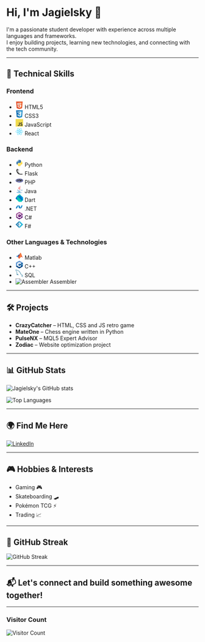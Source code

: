 # Hi, I'm Jagielsky 👋

I'm a passionate student developer with experience across multiple languages and frameworks.  
I enjoy building projects, learning new technologies, and connecting with the tech community.

---

## 🚀 Technical Skills

### Frontend
- <img src="https://raw.githubusercontent.com/devicons/devicon/master/icons/html5/html5-original.svg" alt="HTML5" width="20" height="20" /> HTML5  
- <img src="https://raw.githubusercontent.com/devicons/devicon/master/icons/css3/css3-original.svg" alt="CSS3" width="20" height="20" /> CSS3  
- <img src="https://raw.githubusercontent.com/devicons/devicon/master/icons/javascript/javascript-original.svg" alt="JavaScript" width="20" height="20" /> JavaScript  
- <img src="https://raw.githubusercontent.com/devicons/devicon/master/icons/react/react-original.svg" alt="React" width="20" height="20" /> React

### Backend
- <img src="https://raw.githubusercontent.com/devicons/devicon/master/icons/python/python-original.svg" alt="Python" width="20" height="20" /> Python  
- <img src="https://raw.githubusercontent.com/devicons/devicon/master/icons/flask/flask-original.svg" alt="Flask" width="20" height="20" /> Flask  
- <img src="https://raw.githubusercontent.com/devicons/devicon/master/icons/php/php-original.svg" alt="PHP" width="20" height="20" /> PHP  
- <img src="https://raw.githubusercontent.com/devicons/devicon/master/icons/java/java-original.svg" alt="Java" width="20" height="20" /> Java  
- <img src="https://raw.githubusercontent.com/devicons/devicon/master/icons/dart/dart-original.svg" alt="Dart" width="20" height="20" /> Dart  
- <img src="https://raw.githubusercontent.com/devicons/devicon/master/icons/dot-net/dot-net-original.svg" alt=".NET" width="20" height="20" /> .NET  
- <img src="https://raw.githubusercontent.com/devicons/devicon/master/icons/csharp/csharp-original.svg" alt="C#" width="20" height="20" /> C#  
- <img src="https://raw.githubusercontent.com/devicons/devicon/master/icons/fsharp/fsharp-original.svg" alt="F#" width="20" height="20" /> F#

### Other Languages & Technologies
- <img src="https://raw.githubusercontent.com/devicons/devicon/master/icons/matlab/matlab-original.svg" alt="Matlab" width="20" height="20" /> Matlab  
- <img src="https://raw.githubusercontent.com/devicons/devicon/master/icons/cplusplus/cplusplus-original.svg" alt="C++" width="20" height="20" /> C++  
- <img src="https://raw.githubusercontent.com/devicons/devicon/master/icons/mysql/mysql-original.svg" alt="SQL" width="20" height="20" /> SQL  
- <img src="https://raw.githubusercontent.com/devicons/devicon/master/icons/processor/processor-original.svg" alt="Assembler" width="20" height="20" /> Assembler

---

## 🛠️ Projects

- **CrazyCatcher** – HTML, CSS and JS retro game  
- **MateOne** – Chess engine written in Python  
- **PulseNX** – MQL5 Expert Advisor  
- **Zodiac** – Website optimization project  

---

## 📊 GitHub Stats

![Jagielsky's GitHub stats](https://github-readme-stats.vercel.app/api?username=jagielsky&show_icons=true&theme=radical)

![Top Languages](https://github-readme-stats.vercel.app/api/top-langs/?username=jagielsky&layout=compact&theme=radical)

---

## 🌍 Find Me Here

[![LinkedIn](https://img.shields.io/badge/LinkedIn-%230077B5.svg?style=for-the-badge&logo=linkedin&logoColor=white)](https://www.linkedin.com/in/jagielsky/)

---

## 🎮 Hobbies & Interests

- Gaming 🎮  
- Skateboarding 🛹  
- Pokémon TCG ⚡  
- Trading 📈  

---

## 📅 GitHub Streak

![GitHub Streak](https://github-readme-streak-stats.herokuapp.com/?user=jagielsky&theme=radical)

---

## 📬 Let's connect and build something awesome together!

---

### Visitor Count

![Visitor Count](https://profile-counter.glitch.me/jagielsky/count.svg)

